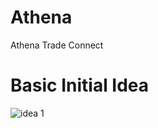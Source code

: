 # Athena
Athena Trade Connect

# Basic Initial Idea
![idea 1](https://user-images.githubusercontent.com/111363571/222459242-c63abeba-5ec3-4829-9302-8854e432a137.png)
